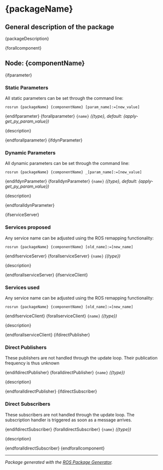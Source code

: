 # {packageName}

## General description of the package

<!--- protected region package description begin -->
{packageDescription}
<!--- protected region package description end -->

<!--- todo How to handle the image generation -->
<!--- <img src="./model/{componentName}.png" width="300px" />-->
{forallcomponent}

## Node: {componentName}

<!--- protected region {componentName} begin -->
<!--- protected region {componentName} end -->
{ifparameter}

### Static Parameters

All static parameters can be set through the command line:

```shell
rosrun {packageName} {componentName} [param_name]:=[new_value]
```

{endifparameter}
{forallparameter}
`{name}` *({type}, default: {apply-get_py_param_value})*
<!--- protected region param {name} begin -->
{description}
<!--- protected region param {name} end -->
{endforallparameter}
{ifdynParameter}

### Dynamic Parameters

All dynamic parameters can be set through the command line:

```shell
rosrun {packageName} {componentName} _[param_name]:=[new_value]
```

{endifdynParameter}
{foralldynParameter}
`{name}` *({type}, default: {apply-get_py_param_value})*
<!--- protected region param {name} begin -->
{description}
<!--- protected region param {name} end -->
{endforalldynParameter}

{ifserviceServer}

### Services proposed

Any service name can be adjusted using the ROS remapping functionality:

```shell
rosrun {packageName} {componentName} [old_name]:=[new_name]
```

{endifserviceServer}
{forallserviceServer}
`{name}` *({type})*
<!--- protected region service server {name} begin -->
{description}
<!--- protected region service server {name} end -->
{endforallserviceServer}
{ifserviceClient}

### Services used

Any service name can be adjusted using the ROS remapping functionality:

```shell
rosrun {packageName} {componentName} [old_name]:=[new_name]
```

{endifserviceClient}
{forallserviceClient}
`{name}` *({type})*
<!--- protected region service client {name} begin -->
{description}
<!--- protected region service client {name} end -->
{endforallserviceClient}
{ifdirectPublisher}

### Direct Publishers

These publishers are not handled through the update loop.
Their publication frequency is thus unknown

{endifdirectPublisher}
{foralldirectPublisher}
`{name}` *({type})*
<!--- protected region direct publisher {name} begin -->
{description}
<!--- protected region direct publisher {name} end -->
{endforalldirectPublisher}
{ifdirectSubscriber}

### Direct Subscribers

These subscribers are not handled through the update loop.
The subscription handler is triggered as soon as a message arrives.

{endifdirectSubscriber}
{foralldirectSubscriber}
`{name}` *({type})*
<!--- protected region direct subscriber {name} begin -->
{description}
<!--- protected region direct subscriber {name} end -->
{endforalldirectSubscriber}
{endforallcomponent}

---

*Package generated with the [ROS Package Generator](https://github.com/tecnalia-advancedmanufacturing-robotics/ros_pkg_gen).*
